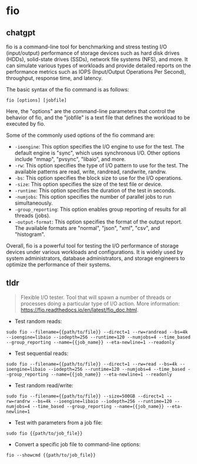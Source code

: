 # fio 
## chatgpt 
fio is a command-line tool for benchmarking and stress testing I/O (input/output) performance of storage devices such as hard disk drives (HDDs), solid-state drives (SSDs), network file systems (NFS), and more. It can simulate various types of workloads and provide detailed reports on the performance metrics such as IOPS (Input/Output Operations Per Second), throughput, response time, and latency.

The basic syntax of the fio command is as follows:

```
fio [options] [jobfile]
```

Here, the "options" are the command-line parameters that control the behavior of fio, and the "jobfile" is a text file that defines the workload to be executed by fio.

Some of the commonly used options of the fio command are:

- `-ioengine`: This option specifies the I/O engine to use for the test. The default engine is "sync", which uses synchronous I/O. Other options include "mmap", "pvsync", "libaio", and more.
- `-rw`: This option specifies the type of I/O pattern to use for the test. The available patterns are read, write, randread, randwrite, randrw.
- `-bs`: This option specifies the block size to use for the I/O operations.
- `-size`: This option specifies the size of the test file or device.
- `-runtime`: This option specifies the duration of the test in seconds.
- `-numjobs`: This option specifies the number of parallel jobs to run simultaneously.
- `-group_reporting`: This option enables group reporting of results for all threads (jobs).
- `-output-format`: This option specifies the format of the output report. The available formats are "normal", "json", "xml", "csv", and "histogram".

Overall, fio is a powerful tool for testing the I/O performance of storage devices under various workloads and configurations. It is widely used by system administrators, database administrators, and storage engineers to optimize the performance of their systems. 

## tldr 
 
> Flexible I/O tester.
> Tool that will spawn a number of threads or processes doing a particular type of I/O action.
> More information: <https://fio.readthedocs.io/en/latest/fio_doc.html>.

- Test random reads:

`sudo fio --filename={{path/to/file}} --direct=1 --rw=randread --bs=4k --ioengine=libaio --iodepth=256 --runtime=120 --numjobs=4 --time_based --group_reporting --name={{job_name}} --eta-newline=1 --readonly`

- Test sequential reads:

`sudo fio --filename={{path/to/file}} --direct=1 --rw=read --bs=4k --ioengine=libaio --iodepth=256 --runtime=120 --numjobs=4 --time_based --group_reporting --name={{job_name}} --eta-newline=1 --readonly`

- Test random read/write:

`sudo fio --filename={{path/to/file}} --size=500GB --direct=1 --rw=randrw --bs=4k --ioengine=libaio --iodepth=256 --runtime=120 --numjobs=4 --time_based --group_reporting --name={{job_name}} --eta-newline=1`

- Test with parameters from a job file:

`sudo fio {{path/to/job_file}}`

- Convert a specific job file to command-line options:

`fio --showcmd {{path/to/job_file}}`
